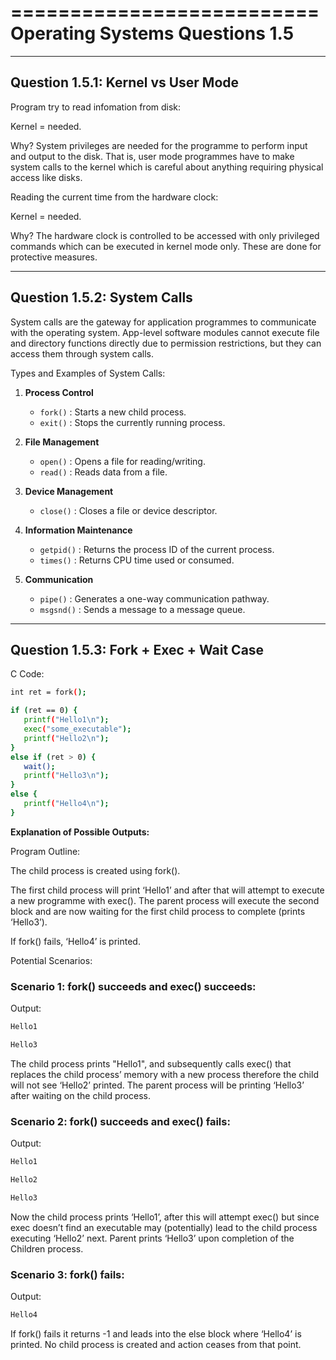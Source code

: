 ==========================
Operating Systems
Questions 1.5
==========================

-----------------------------------
Question 1.5.1: Kernel vs User Mode
-----------------------------------

Program try to read infomation from disk:

Kernel = needed.

Why? System privileges are needed for the programme to perform input and output to the disk. That is, user mode programmes have to make system calls to the kernel which is careful about anything requiring physical access like disks.

Reading the current time from the hardware clock:

Kernel = needed.

Why? The hardware clock is controlled to be accessed with only privileged commands which can be executed in kernel mode only. These are done for protective measures.

------------------------------
Question 1.5.2: System Calls
------------------------------

System calls are the gateway for application programmes to communicate with the operating system. App-level software modules cannot execute file and directory functions directly due to permission restrictions, but they can access them through system calls.

Types and Examples of System Calls:

1. **Process Control**
   - `fork()` : Starts a new child process.
   - `exit()` : Stops the currently running process.

2. **File Management**
   - `open()` : Opens a file for reading/writing.
   - `read()` : Reads data from a file.

3. **Device Management**
   - `close()` : Closes a file or device descriptor.

4. **Information Maintenance**
   - `getpid()` : Returns the process ID of the current process.
   - `times()` : Returns CPU time used or consumed.

5. **Communication**
   - `pipe()` : Generates a one-way communication pathway.
   - `msgsnd()` : Sends a message to a message queue.

---------------------------------------
Question 1.5.3: Fork + Exec + Wait Case
---------------------------------------

C Code:
 ```bash
int ret = fork();

if (ret == 0) {
    printf("Hello1\n");
    exec("some_executable");
    printf("Hello2\n");
}
else if (ret > 0) {
    wait();
    printf("Hello3\n");
}
else {
    printf("Hello4\n");
}
  ```

**Explanation of Possible Outputs:**

Program Outline:

The child process is created using fork().

The first child process will print ‘Hello1’ and after that will attempt to execute a new programme with exec(). The parent process will execute the second block and are now waiting for the first child process to complete (prints ‘Hello3’).

If fork() fails, ‘Hello4’ is printed.

Potential Scenarios:

### Scenario 1: fork() succeeds and exec() succeeds:

Output:
 ```bash
Hello1

Hello3
 ```
The child process prints "Hello1", and subsequently calls exec() that replaces the child process’ memory with a new process therefore the child will not see ‘Hello2’ printed. The parent process will be printing ‘Hello3’ after waiting on the child process.

### Scenario 2: fork() succeeds and exec() fails:

Output:
 ```bash
Hello1

Hello2

Hello3
 ```
Now the child process prints ‘Hello1’, after this will attempt exec() but since exec doesn’t find an executable may (potentially) lead to the child process executing ‘Hello2’ next. Parent prints ‘Hello3’ upon completion of the Children process.

### Scenario 3: fork() fails:

Output:
 ```bash
Hello4
 ```
If fork() fails it returns -1 and leads into the else block where ‘Hello4’ is printed. No child process is created and action ceases from that point.

